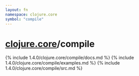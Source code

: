 ```yaml
---
layout: fn
namespace: clojure.core
symbol: "compile"
---
```


# [clojure.core](../)/compile

{% include 1.4.0/clojure.core/compile/docs.md %}
{% include 1.4.0/clojure.core/compile/examples.md %}
{% include 1.4.0/clojure.core/compile/src.md %}

